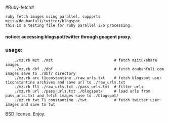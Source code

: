 #Ruby-fetch#
```
ruby fetch images using parallel. supports mzitu/doubanfuli/twitter/blogspot
this is a testing file for ruby parallel i/o processing.
```
#### notice: accessing blogspot/twitter through goagent proxy.

### usage:
```shell
    ./mz.rb mzt ./mzt							# fetch mzitu/share images
	./mz.rb dbf ./dbf							# fetch doubanfuli.com images save to ./dbf/ directory
	./mz.rb arc t1constantine ./raw_urls.txt	# fetch blogspot user t1constantine archives and save url to ./raw_urls.txt
	./mz.rb flt ./raw_urls.txt ./pass_urls.txt	# filter urls 
	./mz.rb url ./pass_urls.txt ./blogspot/		# load urls from pass_urls.txt and fetch images save to ./blogspot/
	./mz.rb twt T1_constantine ./twt			# fetch twitter user images and save to twt
```
BSD license. Enjoy.
